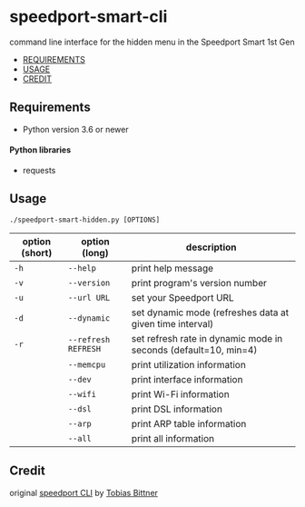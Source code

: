 # speedport-smart-cli
command line interface for the hidden menu in the Speedport Smart 1st Gen

* [REQUIREMENTS](#requirements)
* [USAGE](#usage)
* [CREDIT](#credit)

## Requirements
* Python version 3.6 or newer
#### Python libraries
* requests

## Usage
`./speedport-smart-hidden.py [OPTIONS]`

| option (short) | option (long)         | description                                                      |
|----------------|-----------------------|------------------------------------------------------------------|
|  `-h`          |  `--help`             | print help message                                               |
|  `-v`          |  `--version`          | print program's version number                                   |
|  `-u`          |  `--url URL`          | set your Speedport URL                                           |
|  `-d`          |  `--dynamic`          | set dynamic mode (refreshes data at given time interval)         |
|  `-r`          |  `--refresh REFRESH`  | set refresh rate in dynamic mode in seconds (default=10, min=4)  |
|                |  `--memcpu`           | print utilization information                                    |
|                |  `--dev`              | print interface information                                      |
|                |  `--wifi`             | print Wi-Fi information                                          |
|                |  `--dsl`              | print DSL information                                            |
|                |  `--arp`              | print ARP table information                                      |
|                |  `--all`              | print all information                                            |

## Credit
original [speedport CLI](https://github.com/tb1402/speedport_cli) by [Tobias Bittner](https://github.com/tb1402)
